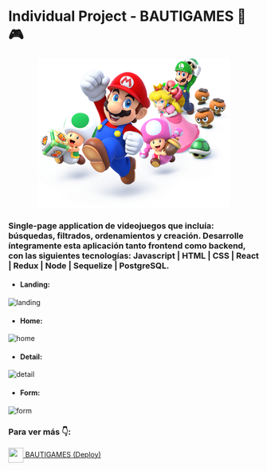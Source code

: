 # Individual Project - BAUTIGAMES 👾🎮

<p align="right">
  <center><img height="300" src="./videogame.png" /></center>
</p>


### Single-page application de videojuegos que incluía: búsquedas, filtrados, ordenamientos y creación. Desarrolle íntegramente esta aplicación tanto frontend como backend, con las siguientes tecnologías: Javascript | HTML | CSS | React | Redux | Node | Sequelize | PostgreSQL.

* #### Landing:

![landing](https://user-images.githubusercontent.com/103950921/189984470-c439fcd2-5659-4f99-a9f3-70b14fa312ba.png)

* #### Home:

![home](https://user-images.githubusercontent.com/103950921/189984993-4b1f26aa-7fc4-46be-b76d-2c8a187b9328.png)

* #### Detail:

![detail](https://user-images.githubusercontent.com/103950921/189985069-2286806b-2305-4acd-a6ea-1a316dd087a3.png)

* #### Form:

![form](https://user-images.githubusercontent.com/103950921/189985138-5ad8276c-9ce8-4239-8852-e509e4502022.png)

### Para ver más 👇:

<a href="https://pf-ecommerce-iota.vercel.app/" fontSize="34">
      <img align="center" src="https://user-images.githubusercontent.com/76783198/183678369-e773f0f2-6f7b-4921-acac-36155eae3322.svg" width="30" height="30"/>
      BAUTIGAMES (Deploy)
</a>
